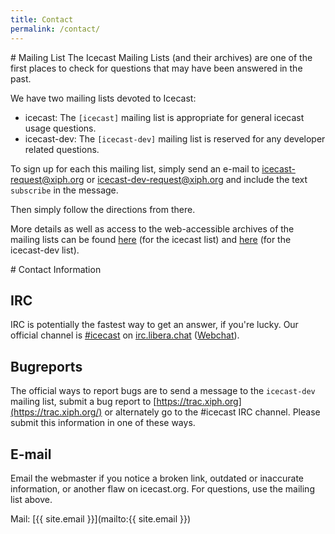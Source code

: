 ```yaml
---
title: Contact
permalink: /contact/
---
```

<div class="article" id="mailing-list" markdown="1">
# Mailing List
The Icecast Mailing Lists (and their archives) are one of the first places to
check for questions that may have been answered in the past.

We have two mailing lists devoted to Icecast:

-   icecast: The `[icecast]` mailing list is appropriate for general icecast usage questions.
-   icecast-dev: The `[icecast-dev]` mailing list is reserved for any developer related questions.

To sign up for each this mailing list, simply send an e-mail to [icecast-request@xiph.org](mailto:icecast-request@xiph.org)
or [icecast-dev-request@xiph.org](mailto:icecast-dev-request@xiph.org) and include the text `subscribe` in the message.

Then simply follow the directions from there.

More details as well as access to the web-accessible archives of the mailing lists can be
found [here](http://lists.xiph.org/mailman/listinfo/icecast) (for the icecast list) and
[here](http://lists.xiph.org/mailman/listinfo/icecast-dev) (for the icecast-dev list).
</div>

<div class="article" id="contact-info" markdown="1">
# Contact Information

## IRC
IRC is potentially the fastest way to get an answer, if you're lucky.
Our official channel is [#icecast](irc://irc.libera.chat:6667/#icecast)
on [irc.libera.chat](https://libera.chat/) ([Webchat](https://kiwiirc.com/nextclient/#ircs://irc.libera.chat/#icecast)).

## Bugreports
The official ways to report bugs are to send a message to the `icecast-dev` mailing list,
submit a bug report to [https://trac.xiph.org](https://trac.xiph.org/) or alternately go to the #icecast IRC channel.
Please submit this information in one of these ways.

## E-mail
Email the webmaster if you notice a broken link, outdated or inaccurate information,
or another flaw on icecast.org. For questions, use the mailing list above.

Mail: [{{ site.email }}](mailto:{{ site.email }})

</div>

